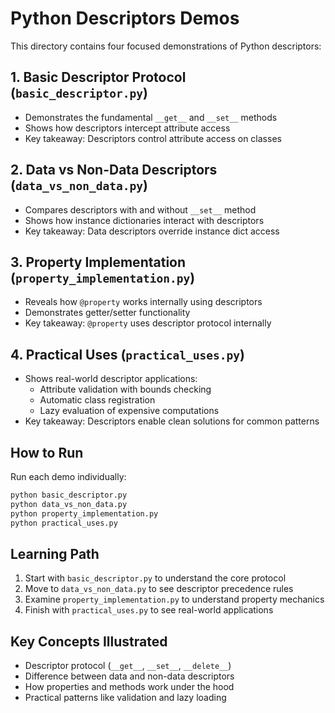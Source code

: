 # Python Descriptors Demos

This directory contains four focused demonstrations of Python descriptors:

## 1. Basic Descriptor Protocol (`basic_descriptor.py`)

- Demonstrates the fundamental `__get__` and `__set__` methods
- Shows how descriptors intercept attribute access
- Key takeaway: Descriptors control attribute access on classes

## 2. Data vs Non-Data Descriptors (`data_vs_non_data.py`)

- Compares descriptors with and without `__set__` method
- Shows how instance dictionaries interact with descriptors
- Key takeaway: Data descriptors override instance dict access

## 3. Property Implementation (`property_implementation.py`)

- Reveals how `@property` works internally using descriptors
- Demonstrates getter/setter functionality
- Key takeaway: `@property` uses descriptor protocol internally

## 4. Practical Uses (`practical_uses.py`)

- Shows real-world descriptor applications:
  - Attribute validation with bounds checking
  - Automatic class registration
  - Lazy evaluation of expensive computations
- Key takeaway: Descriptors enable clean solutions for common patterns

## How to Run

Run each demo individually:

```bash
python basic_descriptor.py
python data_vs_non_data.py
python property_implementation.py
python practical_uses.py
```

## Learning Path

1. Start with `basic_descriptor.py` to understand the core protocol
2. Move to `data_vs_non_data.py` to see descriptor precedence rules
3. Examine `property_implementation.py` to understand property mechanics
4. Finish with `practical_uses.py` to see real-world applications

## Key Concepts Illustrated

- Descriptor protocol (`__get__`, `__set__`, `__delete__`)
- Difference between data and non-data descriptors
- How properties and methods work under the hood
- Practical patterns like validation and lazy loading
